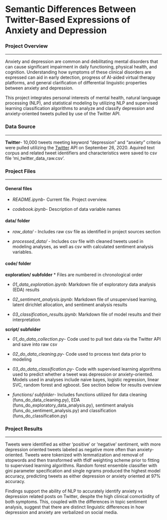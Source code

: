 Semantic Differences Between Twitter-Based Expressions of Anxiety and
Depression
================

### Project Overview

-----

Anxiety and depression are common and debilitating mental disorders that
can cause significant impairment in daily functioning, physical health,
and cognition. Understanding how symptoms of these clinical disorders
are expressed can aid in early detection, progress of AI-aided virtual
therapy platforms, and general clarification of differential linguistic
properties between anxiety and depression.

This project integrates personal interests of mental health, natural
language processing (NLP), and statistical modeling by utilizing NLP and
supervised learning classification algorithms to analyze and classify
depression and anxiety-oriented tweets pulled by use of the Twitter API.

### Data Source

-----

**Twitter**- 10,000 tweets meeting keyword “depression” and “anxiety”
criteria were pulled utilizing the [Twitter](https://twitter.com/home)
API on September 26, 2020. Aquired text corpus and related tweet
identifiers and characteristics were saved to csv file
‘mi\_twitter\_data\_raw.csv’.

### Project Files

-----

#### General files

  - *README.ipynb*- Current file. Project overview.

  - *codebook.ipynb*- Description of data variable names

#### data/ folder

  - *raw\_data/* - Includes raw csv file as identified in project
    sources section

  - *processed\_data/* - Includes csv file with cleaned tweets used in
    modeling analyses, as well as csv with calculated sentiment analysis
    variables.

#### code/ folder

**exploration/ subfolder** \* Files are numbered in chronological order

  - *01\_data\_exploration.ipynb*: Markdown file of exploratory data
    analysis (EDA) results

  - *02\_sentiment\_analysis.ipynb*: Markdown file of unsupervised
    learning, latent dirichlet allocation, and sentiment analysis
    results

  - *03\_classification\_results.ipynb*: Markdown file of model results
    and their interpretation

**script/ subfolder**

  - *01\_do\_data\_collection.py*- Code used to pull text data via the
    Twitter API and save into raw csv

  - *02\_do\_data\_cleaning.py*- Code used to process text data prior to
    modeling

  - *03\_do\_data\_classification.py*- Code with supervised learning
    algorithms used to predict whether a tweet was depression or
    anxiety-oriented. Models used in analyses include naive bayes,
    logistic regression, linear SVC, random forest and xgboost. See
    section below for results overview

  - *functions/ subfolder*- Includes functions utilized for data
    cleaning (funs\_do\_data\_cleaning.py), EDA
    (funs\_do\_exploratory\_data\_analysis.py), sentiment analysis
    (funs\_do\_sentiment\_analysis.py) and classification
    (funs\_do\_classification.py)

### Project Results

-----

Tweets were identified as either ‘positive’ or ‘negative’ sentiment,
with more depression oriented tweets labeled as negative more often than
anxiety-oriented. Tweets were tokenized with lemmatization and removal
of stopwords and then transformed with tfidf weighting scheme prior to
fitting to supervised learning algorithms. Random forest ensemble
classifier with gini parameter specification and single ngrams produced
the highest model accuracy, predicting tweets as either depression or
anxiety oriented at 97% accuracy.

Findings support the ability of NLP to accurately identify anxiety vs
depression related posts on Twitter, despite the high clinical
comorbidity of both symptoms. This, coupled with the differences in
topic sentiment analysis, suggest that there are distinct linguistic
differences in how depression and anxiety are verbalized on social
media.
